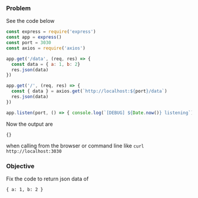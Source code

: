 ### Problem
See the code below

```js
const express = require('express')
const app = express()
const port = 3030
const axios = require('axios')

app.get('/data', (req, res) => {
  const data = { a: 1, b: 2}
  res.json(data)
})

app.get('/', (req, res) => {
  const { data } = axios.get(`http://localhost:${port}/data`)
  res.json(data)
})

app.listen(port, () => { console.log(`[DEBUG] ${Date.now()} listening`) })

```

Now the output are
```
{}
```
when calling from the browser or command line like `curl http://localhost:3030`

### Objective
Fix the code to return json data of
```
{ a: 1, b: 2 }
```
